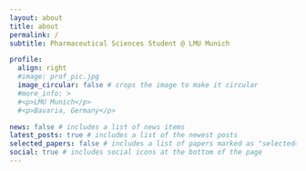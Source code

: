 ```yaml
---
layout: about
title: about
permalink: /
subtitle: Pharmaceutical Sciences Student @ LMU Munich

profile:
  align: right
  #image: prof_pic.jpg
  image_circular: false # crops the image to make it circular
  #more_info: >
  #<p>LMU Munich</p>
  #<p>Bavaria, Germany</p>

news: false # includes a list of news items
latest_posts: true # includes a list of the newest posts
selected_papers: false # includes a list of papers marked as "selected={true}"
social: true # includes social icons at the bottom of the page
---
```

